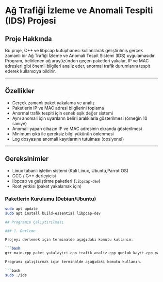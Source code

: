 # Ağ Trafiği İzleme ve Anomali Tespiti (IDS) Projesi

## Proje Hakkında

Bu proje, C++ ve libpcap kütüphanesi kullanılarak geliştirilmiş gerçek zamanlı bir Ağ Trafiği İzleme ve Anomali Tespit Sistemi (IDS) uygulamasıdır. Program, belirlenen ağ arayüzünden geçen paketleri yakalar, IP ve MAC adresleri gibi önemli bilgileri analiz eder, anormal trafik durumlarını tespit ederek kullanıcıya bildirir.

---

## Özellikler

- Gerçek zamanlı paket yakalama ve analiz
- Paketlerin IP ve MAC adresi bilgilerini toplama
- Anormal trafik tespiti için esnek eşik değer sistemi
- Aynı anomali için uyarıların belirli aralıklarla gösterilmesi (örneğin 10 saniye)
- Anomali yapan cihazın IP ve MAC adresinin ekranda gösterilmesi
- Minimum çıktı ile gereksiz bilgi yükünün önlenmesi
- Log dosyasına anomali kayıtlarının tutulması (opsiyonel)

---

## Gereksinimler

- Linux tabanlı işletim sistemi (Kali Linux, Ubuntu,Parrot OS)
- GCC / G++ derleyicisi
- libpcap ve geliştirme paketleri (`libpcap-dev`)
- Root yetkisi (paket yakalamak için)

### Paketlerin Kurulumu (Debian/Ubuntu)

```bash
sudo apt update
sudo apt install build-essential libpcap-dev

## Programın Çalıştırılması

### 1. Derleme

Projeyi derlemek için terminalde aşağıdaki komutu kullanın:

```bash
g++ main.cpp paket_yakalayici.cpp trafik_analiz.cpp gunluk_kayit.cpp yardimci.cpp -lpcap -o ids

Programı çalıştırmak için terminalde aşağıdaki komutu kullanın.

```bash
sudo ./ids
